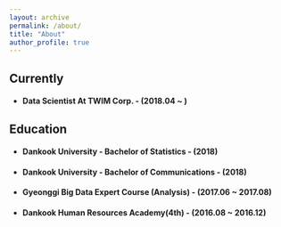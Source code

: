 ```yaml
---
layout: archive
permalink: /about/
title: "About"
author_profile: true
---
```


## Currently
* #### Data Scientist At TWIM Corp. - (2018.04 ~ )

## Education
* #### Dankook University - Bachelor of Statistics - (2018)
* #### Dankook University - Bachelor of Communications - (2018)
* #### Gyeonggi Big Data Expert Course (Analysis) - (2017.06 ~ 2017.08)
* #### Dankook Human Resources Academy(4th) - (2016.08 ~ 2016.12)
